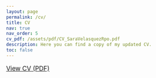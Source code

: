 ```yaml
---
layout: page
permalink: /cv/
title: CV
nav: true
nav_order: 5
cv_pdf: /assets/pdf/CV_SaraVelasquezRpo.pdf
description: Here you can find a copy of my updated CV.
toc: false
---
```


<p style="font-size: 1.2em;">
  <a href="{{ page.cv_pdf }}" target="_blank">
    <i class="fas fa-file-pdf"></i> View CV (PDF)
  </a>
</p>